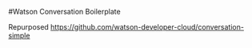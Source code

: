 #Watson Conversation Boilerplate

Repurposed https://github.com/watson-developer-cloud/conversation-simple

